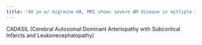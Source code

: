 ```yaml
---
title: "40 yo w/ migraine HA, MRI shows severe WM disease in mytliple territories, w/ sparing of occipital lobe"
---
```

CADASIL (Cerebral Autosomal Dominant Arteriopathy with Subcortical Infarcts and Leukonecephalopathy)

